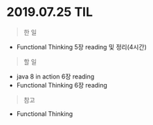 # 2019.07.25 TIL
> 한 일

- Functional Thinking 5장 reading 및 정리(4시간)

> 할 일

- java 8 in action 6장 reading
- Functional Thinking 6장 reading
  
> 참고 

- Functional Thinking
